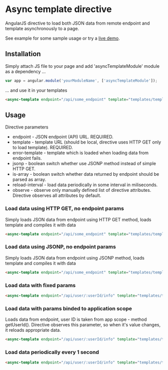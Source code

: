 # Async template directive

AngularJS directive to load both JSON data from remote endpoint and template asynchronously to a page.

See example for some sample usage or try a [live demo](http://vast-brushlands-3412.herokuapp.com/example/).

## Installation

Simply attach JS file to your page and add 'asyncTemplateModule' module as a dependency ...

```javascript
var app = angular.module('yourModuleName', ['asyncTemplateModule']);
```

... and use it in your templates

```html
<async-template endpoint="/api/some_endpoint" template="templates/template.html" />
```


## Usage

Directive parameters

* endpoint - JSON endpoint (API) URL. REQUIRED.
* template - template URL (should be local, directive uses HTTP GET only to load template). REQUIRED.
* error-template - template which is loaded when loading data from endpoint fails.
* jsonp - boolean switch whether use JSONP method instead of simple HTTP GET.
* is-array - boolean switch whether data returned by endpoint should be parsed as array.
* reload-interval - load data periodically in some interval in miliseconds.
* observe - observe only manually defined list of directive attributes. Directive observes all attributes by default.


### Load data using HTTP GET, no endpoint params

Simply loads JSON data from endpoint using HTTP GET method, loads template and compiles it with data

```html
<async-template endpoint="/api/some_endpoint" template="templates/template.html" />
```

### Load data using JSONP, no endpoint params

Simply loads JSON data from endpoint using JSONP method, loads template and compiles it with data

```html
<async-template endpoint="/api/some_endpoint" template="templates/template.html" jsonp="true" error-template="templates/404.html" />
```

### Load data with fixed params

```html
<async-template endpoint="/api/user/:userId/info" template="templates/template.html" userId="1" />
```

### Load data with params binded to application scope

Loads data from endpoint, user ID is taken from app scope - method getUserId(). Directive observes this parameter,
so when it's value changes, it reloads appropriate data.

```html
<async-template endpoint="/api/user/:userId/info" template="templates/template.html" user-id="{{getUserId()}}" />
```

### Load data periodically every 1 second

```html
<async-template endpoint="/api/user/:userId/info" template="templates/template.html" user-id="{{getUserId()}}" reload-interval="1000" />
```